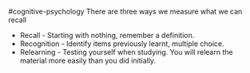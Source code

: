 #cognitive-psychology
There are three ways we measure what we can recall
- Recall - Starting with nothing, remember a definition.
- Recognition - Identify items previously learnt, multiple choice.
- Relearning - Testing yourself when studying. You will relearn the material more easily than you did initially.